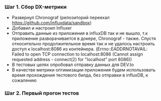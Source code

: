 ### Шаг 1. Сбор DX-метрики

- Развернул Chronograf (репозиторий переехал https://github.com/influxdata/sandbox)
- Добавил и настроил Influxer
- Отправить данные из приложения в influxDB так и не вышло, т.к приложение разворачивается в докере,
  Chronograf - также. Спустя относительно продолжительное время так и не удалось настроить доступ к localhost:8086 из контейнера.
  (Errno::EADDRNOTAVAIL: Failed to open TCP connection to localhost:8086 (Cannot assign requested address - connect(2) for "localhost" port 8086))
- В тестовых целях опробовал отправку данных для DEV.to
- В качестве метрики оптимизации приложения будем использовать время прохождения тестового билда, без отправки в influxDB, к сожалению

### Шаг 2. Первый прогон тестов
